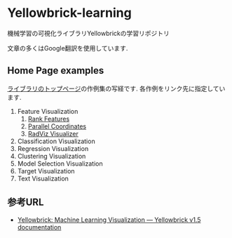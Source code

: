 # Yellowbrick-learning
機械学習の可視化ライブラリYellowbrickの学習リポジトリ

文章の多くはGoogle翻訳を使用しています.

## Home Page examples
[ライブラリのトップページ](https://www.scikit-yb.org/en/latest/index.html#visualizers)の作例集の写経です.
各作例をリンク先に指定しています.
1. Feature Visualization
    1. [Rank Features](https://www.scikit-yb.org/en/latest/api/features/rankd.html#module-yellowbrick.features.rankd)
    1. [Parallel Coordinates](https://www.scikit-yb.org/en/latest/api/features/pcoords.html)
    1. [RadViz Visualizer](https://www.scikit-yb.org/en/latest/api/features/radviz.html)
1. Classification Visualization
1. Regression Visualization
1. Clustering Visualization
1. Model Selection Visualization
1. Target Visualization
1. Text Visualization


## 参考URL
* [Yellowbrick: Machine Learning Visualization — Yellowbrick v1.5 documentation](https://www.scikit-yb.org/en/latest/index.html)

